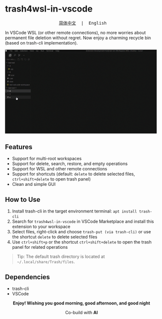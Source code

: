 # trash4wsl-in-vscode

<pre align="center"> <a href="../README.md">简体中文</a>  |  English</pre>

In VSCode WSL (or other remote connections), no more worries about permanent file deletion without regret. Now enjoy a charming recycle bin (based on trash-cli implementation).

<img src="../trash4wsl-demo.gif" alt="demo" width="500" height="auto">

## Features
- Support for multi-root workspaces
- Support for delete, search, restore, and empty operations
- Support for WSL and other remote connections
- Support for shortcuts (default: `delete` to delete selected files, `ctrl+shift+delete` to open trash panel)
- Clean and simple GUI

## How to Use
1. Install trash-cli in the target environment terminal: `apt install trash-cli`
2. Search for `trash4wsl-in-vscode` in VSCode Marketplace and install this extension to your workspace
3. Select files, right-click and choose `trash-put (via trash-cli)` or use the shortcut `delete` to delete selected files
4. Use `ctrl+shift+p` or the shortcut `ctrl+shift+delete` to open the trash panel for related operations

>Tip: The default trash directory is located at `~/.local/share/Trash/files`.

## Dependencies
- trash-cli
- VSCode

<p align="center"><strong>Enjoy! Wishing you good morning, good afternoon, and good night</strong></p>
<p align="center">Co-build with <strong>AI</strong></p>
